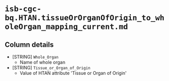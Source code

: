 # `isb-cgc-bq.HTAN.tissueOrOrganOfOrigin_to_wholeOrgan_mapping_current.md`

## Column details

* [STRING]    `Whole_Organ`
  - Name of whole organ
* [STRING]    `Tissue_or_Organ_of_Origin`
  - Value of HTAN attribute 'Tissue or Organ of Origin'

